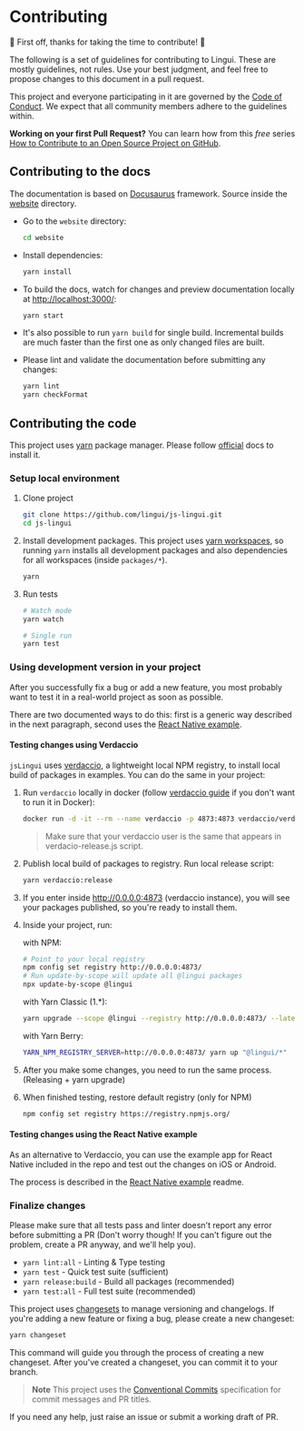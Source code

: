 # Contributing

:tada: First off, thanks for taking the time to contribute! :tada:

The following is a set of guidelines for contributing to Lingui. These are mostly guidelines, not rules. Use your best judgment, and feel free to propose changes to this document in a pull request.

This project and everyone participating in it are governed by the [Code of Conduct](/CODE_OF_CONDUCT.md). We expect that all community members adhere to the guidelines within.

**Working on your first Pull Request?** You can learn how from this _free_ series [How to Contribute to an Open Source Project on GitHub](https://egghead.io/courses/how-to-contribute-to-an-open-source-project-on-github).

## Contributing to the docs

The documentation is based on [Docusaurus](https://docusaurus.io/) framework. Source inside the [website](https://github.com/lingui/js-lingui/tree/main/website) directory.

- Go to the `website` directory:

  ```sh
  cd website
  ```

- Install dependencies:

  ```sh
  yarn install
  ```

- To build the docs, watch for changes and preview documentation locally at [http://localhost:3000/](http://localhost:3000/):

  ```sh
  yarn start
  ```

- It's also possible to run `yarn build` for single build. Incremental builds are much faster than the first one as only changed files are built.

- Please lint and validate the documentation before submitting any changes:

  ```sh
  yarn lint
  yarn checkFormat
  ```

## Contributing the code

This project uses [yarn][yarninstall] package manager. Please follow [official][yarninstall] docs to install it.

### Setup local environment

1. Clone project

   ```sh
   git clone https://github.com/lingui/js-lingui.git
   cd js-lingui
   ```

2. Install development packages. This project uses [yarn workspaces](https://yarnpkg.com/lang/en/docs/workspaces/), so running `yarn` installs all development packages and also dependencies for all workspaces (inside `packages/*`).

   ```sh
   yarn
   ```

3. Run tests

   ```sh
   # Watch mode
   yarn watch

   # Single run
   yarn test
   ```

### Using development version in your project

After you successfully fix a bug or add a new feature, you most probably want to test it in a real-world project as soon as possible.

There are two documented ways to do this: first is a generic way described in the next paragraph, second uses the [React Native example](./examples/react-native).

#### Testing changes using Verdaccio

`jsLingui` uses [verdaccio](https://verdaccio.org/), a lightweight local NPM registry, to install local build of packages in examples. You can do the same in your project:

1. Run `verdaccio` locally in docker (follow [verdaccio guide](https://verdaccio.org/docs/en/what-is-verdaccio.html) if you don't want to run it in Docker):

   ```sh
   docker run -d -it --rm --name verdaccio -p 4873:4873 verdaccio/verdaccio
   ```

   > Make sure that your verdaccio user is the same that appears in verdacio-release.js script.

2. Publish local build of packages to registry. Run local release script:

   ```sh
   yarn verdaccio:release
   ```

3. If you enter inside http://0.0.0.0:4873 (verdaccio instance), you will see your packages published, so you're ready to install them.

4. Inside your project, run:

   with NPM:

   ```sh
   # Point to your local registry
   npm config set registry http://0.0.0.0:4873/
   # Run update-by-scope will update all @lingui packages
   npx update-by-scope @lingui
   ```

   with Yarn Classic (1.\*):

   ```sh
   yarn upgrade --scope @lingui --registry http://0.0.0.0:4873/ --latest
   ```

   with Yarn Berry:

   ```sh
   YARN_NPM_REGISTRY_SERVER=http://0.0.0.0:4873/ yarn up "@lingui/*"
   ```

5. After you make some changes, you need to run the same process. (Releasing + yarn upgrade)

6. When finished testing, restore default registry (only for NPM)

   ```sh
   npm config set registry https://registry.npmjs.org/
   ```

#### Testing changes using the React Native example

As an alternative to Verdaccio, you can use the example app for React Native included in the repo and test out the changes on iOS or Android.

The process is described in the [React Native example](./examples/react-native) readme.

### Finalize changes

Please make sure that all tests pass and linter doesn't report any error before submitting a PR (Don't worry though! If you can't figure out the problem, create a PR anyway, and we'll help you).

- `yarn lint:all` - Linting & Type testing
- `yarn test` - Quick test suite (sufficient)
- `yarn release:build` - Build all packages (recommended)
- `yarn test:all` - Full test suite (recommended)

This project uses [changesets](https://github.com/changesets/changesets) to manage versioning and changelogs. If you're adding a new feature or fixing a bug, please create a new changeset:

```sh
yarn changeset
```

This command will guide you through the process of creating a new changeset. After you've created a changeset, you can commit it to your branch.

> **Note**
> This project uses the [Conventional Commits](https://www.conventionalcommits.org/en/v1.0.0/) specification for commit messages and PR titles.

If you need any help, just raise an issue or submit a working draft of PR.

[yarninstall]: https://yarnpkg.com/en/docs/install
